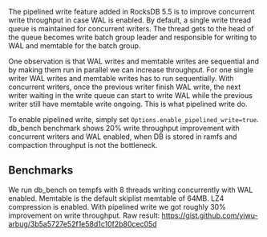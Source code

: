The pipelined write feature added in RocksDB 5.5 is to improve concurrent write throughput in case WAL is enabled. By default, a single write thread queue is maintained for concurrent writers. The thread gets to the head of the queue becomes write batch group leader and responsible for writing to WAL and memtable for the batch group. 

One observation is that WAL writes and memtable writes are sequential and by making them run in parallel we can increase throughput. For one single writer WAL writes and memtable writes has to run sequentially. With concurrent writers, once the previous writer finish WAL write, the next writer waiting in the write queue can start to write WAL while the previous writer still have memtable write ongoing. This is what pipelined write do.

To enable pipelined write, simply set `Options.enable_pipelined_write=true`. db_bench benchmark shows 20% write throughput improvement with concurrent writers and WAL enabled, when DB is stored in ramfs and compaction throughput is not the bottleneck.

## Benchmarks

We run db_bench on tempfs with 8 threads writing concurrently with WAL enabled. Memtable is the default skiplist memtable of 64MB. LZ4 compression is enabled. With pipelined write we got roughly 30% improvement on write throughput. Raw result: https://gist.github.com/yiwu-arbug/3b5a5727e52f1e58d1c10f2b80cec05d